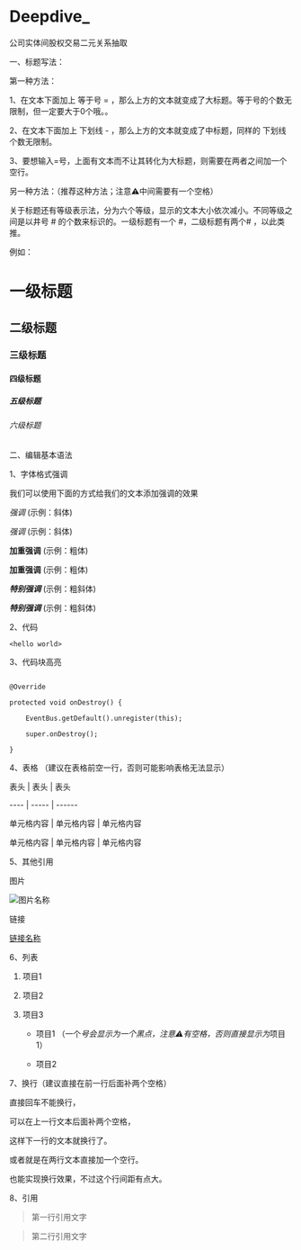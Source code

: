 # Deepdive_
公司实体间股权交易二元关系抽取



一、标题写法：

第一种方法：

1、在文本下面加上 等于号 = ，那么上方的文本就变成了大标题。等于号的个数无限制，但一定要大于0个哦。。

2、在文本下面加上 下划线 - ，那么上方的文本就变成了中标题，同样的 下划线个数无限制。

3、要想输入=号，上面有文本而不让其转化为大标题，则需要在两者之间加一个空行。

另一种方法：（推荐这种方法；注意⚠️中间需要有一个空格）

关于标题还有等级表示法，分为六个等级，显示的文本大小依次减小。不同等级之间是以井号  #  的个数来标识的。一级标题有一个 #，二级标题有两个# ，以此类推。

例如：

# 一级标题  

## 二级标题  

### 三级标题  

#### 四级标题  

##### 五级标题  

###### 六级标题 

二、编辑基本语法  

1、字体格式强调

 我们可以使用下面的方式给我们的文本添加强调的效果

*强调*  (示例：斜体)  

 _强调_  (示例：斜体)  

**加重强调**  (示例：粗体)  

 __加重强调__ (示例：粗体)  

***特别强调*** (示例：粗斜体)  

___特别强调___  (示例：粗斜体)  

2、代码  

`<hello world>`  

3、代码块高亮  

```

@Override

protected void onDestroy() {

    EventBus.getDefault().unregister(this);

    super.onDestroy();

}

```  

4、表格 （建议在表格前空一行，否则可能影响表格无法显示）

 

 表头  | 表头  | 表头

 ---- | ----- | ------  

 单元格内容  | 单元格内容 | 单元格内容 

 单元格内容  | 单元格内容 | 单元格内容  

 

5、其他引用

图片  

![图片名称](https://www.baidu.com/img/bd_logo1.png)  

链接  

[链接名称](https://www.baidu.com/)    

6、列表 

1. 项目1  

2. 项目2  

3. 项目3  

   * 项目1 （一个*号会显示为一个黑点，注意⚠️有空格，否则直接显示为*项目1） 

   * 项目2   

 

7、换行（建议直接在前一行后面补两个空格）

直接回车不能换行，  

可以在上一行文本后面补两个空格，  

这样下一行的文本就换行了。

或者就是在两行文本直接加一个空行。

也能实现换行效果，不过这个行间距有点大。  

 

8、引用

> 第一行引用文字  

> 第二行引用文字   
